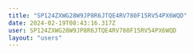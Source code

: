 ```yaml
---
title: "SP124ZXWG28W9JP8R6JTQE4RV780F15RV54PX6WQD"
date: 2024-02-19T08:43:16.317Z
user: SP124ZXWG28W9JP8R6JTQE4RV780F15RV54PX6WQD
layout: "users"
---
```

    